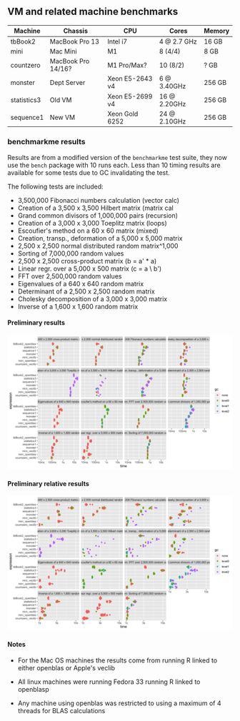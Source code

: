 ## VM and related machine benchmarks


| Machine         | Chassis              | CPU             | Cores             | Memory       |
|-----------------|----------------------|-----------------|-------------------|--------------|
| tbBook2         | MacBook Pro 13       | Intel i7        | 4 @ 2.7 GHz       | 16 GB        |
| mini            | Mac Mini             | M1              | 8 (4/4)           | 8 GB         |
| countzero       | MacBook Pro 14/16?   | M1 Pro/Max?     | 10 (8/2)          | ? GB         |
| monster         | Dept Server          | Xeon E5-2643 v4 | 6 @ 3.40GHz       | 256 GB       |
| statistics3     | Old VM               | Xeon E5-2699 v4 | 16 @ 2.20GHz      | 256 GB       |
| sequence1       | New VM               | Xeon Gold 6252  | 24 @ 2.10GHz      | 256 GB       |

### benchmarkme results

Results are from a modified version of the `benchmarkme` test suite, they now use the `bench` package with 10 runs each. Less than 10 timing results are available for some tests due to GC invalidating the test.

The following tests are included:
* 3,500,000 Fibonacci numbers calculation (vector calc)
* Creation of a 3,500 x 3,500 Hilbert matrix (matrix cal
* Grand common divisors of 1,000,000 pairs (recursion)
* Creation of a 3,000 x 3,000 Toeplitz matrix (loops)
* Escoufier's method on a 60 x 60 matrix (mixed)
* Creation, transp., deformation of a 5,000 x 5,000 matrix
* 2,500 x 2,500 normal distributed random matrix^1,000
* Sorting of 7,000,000 random values
* 2,500 x 2,500 cross-product matrix (b = a' * a)
* Linear regr. over a 5,000 x 500 matrix (c = a \\ b')
* FFT over 2,500,000 random values
* Eigenvalues of a 640 x 640 random matrix
* Determinant of a 2,500 x 2,500 random matrix
* Cholesky decomposition of a 3,000 x 3,000 matrix
* Inverse of a 1,600 x 1,600 random matrix


#### Preliminary results

![](benchmarkme_prelim.png)

#### Preliminary relative results

![](benchmarkme_prelim_rel.png)


#### Notes

* For the Mac OS machines the results come from running R linked to either openblas or Apple's veclib

* All linux machines were running Fedora 33 running R linked to openblasp

* Any machine using openblas was restricted to using a maximum of 4 threads for BLAS calculations
